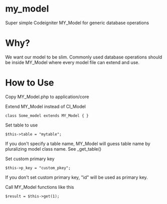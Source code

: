# my_model
Super simple Codeigniter MY_Model for generic database operations

# Why?
We want our model to be slim. Commonly used database operations should be inside MY_Model where every model file can extend and use.

# How to Use
Copy MY_Model.php to application/core

Extend MY_Model instead of CI_Model
	
	class Some_model extends MY_Model { }

Set table to use
	
	$this->table = "mytable";

If you don't specify a table name, MY_Model will guess table name by pluralizing model class name.
See _get_table()

Set custom primary key
	
	$this->p_key = "custom_pkey";

If you don't set custom primary key, "id" will be used as primary key.

Call MY_Model functions like this
	
	$result = $this->get(1);